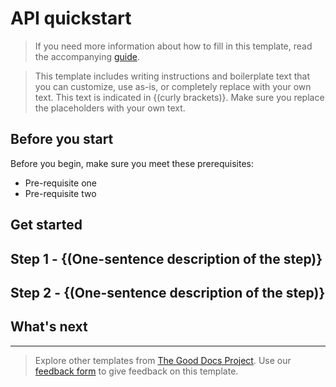 # API quickstart

> If you need more information about how to fill in this template, read the accompanying [guide](./guide-quickstart.md).

> This template includes writing instructions and boilerplate text that you can customize, use as-is, or completely replace with your own text. This text is indicated in {(curly brackets)}. Make sure you replace the placeholders with your own text.


## Before you start

Before you begin, make sure you meet these prerequisites:

* Pre-requisite one
* Pre-requisite two

## Get started

## Step 1 - {(One-sentence description of the step)}

<!-- Fill in more details, as needed. -->

## Step 2 - {(One-sentence description of the step)}

<!-- Fill in more details, as needed. -->

<!-- Add steps, as needed. -->

## What's next

<!-- If you've gotten a new user over the threshold using your API, what should they do next? -->

---

> Explore other templates from [The Good Docs Project](https://thegooddocsproject.dev/). Use our [feedback form](https://thegooddocsproject.dev/feedback/?template=API%20quickstart) to give feedback on this template.